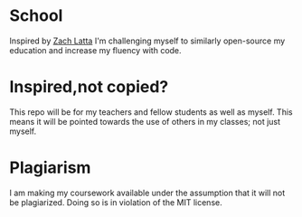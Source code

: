 School
======

Inspired by [Zach Latta](https://github.com/zachlatta/school) I'm challenging myself to similarly open-source my education and increase my fluency with code.

Inspired,not copied?
======
This repo will be for my teachers and fellow students as well as myself. This means it will be pointed towards the use of others in my classes; not just myself.

Plagiarism
======
I am making my coursework available under the assumption that it will not be plagiarized. Doing so is in violation of the MIT license.
